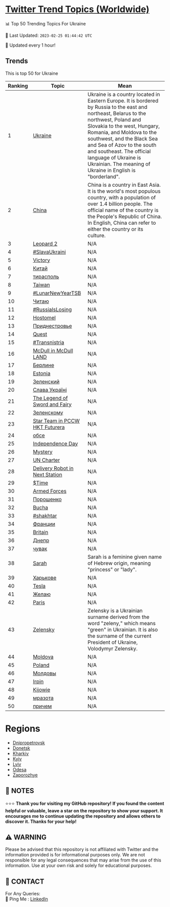 [Twitter Trend Topics (Worldwide)](https://github.com/ErcinDedeoglu/Twitter-Trend-Topics)
==========


📊 Top 50 Trending Topics For Ukraine

📆 Last Updated: `2023-02-25 01:44:42 UTC`

🔧 Updated every 1 hour!


## Trends

This is top 50 for Ukraine

| Ranking | Topic | Mean |
| ------- | ------------ | ------------ |
| 1 | [Ukraine](http://twitter.com/search?q=Ukraine) | Ukraine is a country located in Eastern Europe. It is bordered by Russia to the east and northeast, Belarus to the northwest, Poland and Slovakia to the west, Hungary, Romania, and Moldova to the southwest, and the Black Sea and Sea of Azov to the south and southeast. The official language of Ukraine is Ukrainian. The meaning of Ukraine in English is "borderland". |
| 2 | [China](http://twitter.com/search?q=China) | China is a country in East Asia. It is the world's most populous country, with a population of over 1.4 billion people. The official name of the country is the People's Republic of China. In English, China can refer to either the country or its culture. |
| 3 | [Leopard 2](http://twitter.com/search?q=Leopard+2) | N/A |
| 4 | [#SlavaUkraini](http://twitter.com/search?q=%23SlavaUkraini) | N/A |
| 5 | [Victory](http://twitter.com/search?q=Victory) | N/A |
| 6 | [Китай](http://twitter.com/search?q=%d0%9a%d0%b8%d1%82%d0%b0%d0%b9) | N/A |
| 7 | [тирасполь](http://twitter.com/search?q=%d1%82%d0%b8%d1%80%d0%b0%d1%81%d0%bf%d0%be%d0%bb%d1%8c) | N/A |
| 8 | [Taiwan](http://twitter.com/search?q=Taiwan) | N/A |
| 9 | [#LunarNewYearTSB](http://twitter.com/search?q=%23LunarNewYearTSB) | N/A |
| 10 | [Читаю](http://twitter.com/search?q=%d0%a7%d0%b8%d1%82%d0%b0%d1%8e) | N/A |
| 11 | [#RussiaIsLosing](http://twitter.com/search?q=%23RussiaIsLosing) | N/A |
| 12 | [Hostomel](http://twitter.com/search?q=Hostomel) | N/A |
| 13 | [Приднестровье](http://twitter.com/search?q=%d0%9f%d1%80%d0%b8%d0%b4%d0%bd%d0%b5%d1%81%d1%82%d1%80%d0%be%d0%b2%d1%8c%d0%b5) | N/A |
| 14 | [Quest](http://twitter.com/search?q=Quest) | N/A |
| 15 | [#Transnistria](http://twitter.com/search?q=%23Transnistria) | N/A |
| 16 | [McDull in McDull LAND](http://twitter.com/search?q=McDull+in+McDull+LAND) | N/A |
| 17 | [Берлине](http://twitter.com/search?q=%d0%91%d0%b5%d1%80%d0%bb%d0%b8%d0%bd%d0%b5) | N/A |
| 18 | [Estonia](http://twitter.com/search?q=Estonia) | N/A |
| 19 | [Зеленский](http://twitter.com/search?q=%d0%97%d0%b5%d0%bb%d0%b5%d0%bd%d1%81%d0%ba%d0%b8%d0%b9) | N/A |
| 20 | [Слава Україні](http://twitter.com/search?q=%d0%a1%d0%bb%d0%b0%d0%b2%d0%b0+%d0%a3%d0%ba%d1%80%d0%b0%d1%97%d0%bd%d1%96) | N/A |
| 21 | [The Legend of Sword and Fairy](http://twitter.com/search?q=The+Legend+of+Sword+and+Fairy) | N/A |
| 22 | [Зеленскому](http://twitter.com/search?q=%d0%97%d0%b5%d0%bb%d0%b5%d0%bd%d1%81%d0%ba%d0%be%d0%bc%d1%83) | N/A |
| 23 | [Star Team in PCCW HKT Futurera](http://twitter.com/search?q=Star+Team+in+PCCW+HKT+Futurera) | N/A |
| 24 | [обсе](http://twitter.com/search?q=%d0%be%d0%b1%d1%81%d0%b5) | N/A |
| 25 | [Independence Day](http://twitter.com/search?q=Independence+Day) | N/A |
| 26 | [Mystery](http://twitter.com/search?q=Mystery) | N/A |
| 27 | [UN Charter](http://twitter.com/search?q=UN+Charter) | N/A |
| 28 | [Delivery Robot in Next Station](http://twitter.com/search?q=Delivery+Robot+in+Next+Station) | N/A |
| 29 | [$Time](http://twitter.com/search?q=%24Time) | N/A |
| 30 | [Armed Forces](http://twitter.com/search?q=Armed+Forces) | N/A |
| 31 | [Порошенко](http://twitter.com/search?q=%d0%9f%d0%be%d1%80%d0%be%d1%88%d0%b5%d0%bd%d0%ba%d0%be) | N/A |
| 32 | [Bucha](http://twitter.com/search?q=Bucha) | N/A |
| 33 | [#shakhtar](http://twitter.com/search?q=%23shakhtar) | N/A |
| 34 | [Франции](http://twitter.com/search?q=%d0%a4%d1%80%d0%b0%d0%bd%d1%86%d0%b8%d0%b8) | N/A |
| 35 | [Britain](http://twitter.com/search?q=Britain) | N/A |
| 36 | [Днепр](http://twitter.com/search?q=%d0%94%d0%bd%d0%b5%d0%bf%d1%80) | N/A |
| 37 | [чувак](http://twitter.com/search?q=%d1%87%d1%83%d0%b2%d0%b0%d0%ba) | N/A |
| 38 | [Sarah](http://twitter.com/search?q=Sarah) | Sarah is a feminine given name of Hebrew origin, meaning "princess" or "lady". |
| 39 | [Харькове](http://twitter.com/search?q=%d0%a5%d0%b0%d1%80%d1%8c%d0%ba%d0%be%d0%b2%d0%b5) | N/A |
| 40 | [Tesla](http://twitter.com/search?q=Tesla) | N/A |
| 41 | [Желаю](http://twitter.com/search?q=%d0%96%d0%b5%d0%bb%d0%b0%d1%8e) | N/A |
| 42 | [Paris](http://twitter.com/search?q=Paris) | N/A |
| 43 | [Zelensky](http://twitter.com/search?q=Zelensky) | Zelensky is a Ukrainian surname derived from the word "zeleny," which means "green" in Ukrainian. It is also the surname of the current President of Ukraine, Volodymyr Zelensky. |
| 44 | [Moldova](http://twitter.com/search?q=Moldova) | N/A |
| 45 | [Poland](http://twitter.com/search?q=Poland) | N/A |
| 46 | [Молдовы](http://twitter.com/search?q=%d0%9c%d0%be%d0%bb%d0%b4%d0%be%d0%b2%d1%8b) | N/A |
| 47 | [Irpin](http://twitter.com/search?q=Irpin) | N/A |
| 48 | [Kijowie](http://twitter.com/search?q=Kijowie) | N/A |
| 49 | [мразота](http://twitter.com/search?q=%d0%bc%d1%80%d0%b0%d0%b7%d0%be%d1%82%d0%b0) | N/A |
| 50 | [причем](http://twitter.com/search?q=%d0%bf%d1%80%d0%b8%d1%87%d0%b5%d0%bc) | N/A |



# Regions

* [Dnipropetrovsk](</Ukraine/Dnipropetrovsk.md>)
* [Donetsk](</Ukraine/Donetsk.md>)
* [Kharkiv](</Ukraine/Kharkiv.md>)
* [Kyiv](</Ukraine/Kyiv.md>)
* [Lviv](</Ukraine/Lviv.md>)
* [Odesa](</Ukraine/Odesa.md>)
* [Zaporozhye](</Ukraine/Zaporozhye.md>)



## 📝 NOTES

⭐⭐⭐ **Thank you for visiting my GitHub repository! If you found the content helpful or valuable, leave a star on the repository to show your support. It encourages me to continue updating the repository and allows others to discover it. Thanks for your help!**


## ⚠️ WARNING

Please be advised that this repository is not affiliated with Twitter and the information provided is for informational purposes only. We are not responsible for any legal consequences that may arise from the use of this information. Use at your own risk and solely for educational purposes.


## 📨 CONTACT

 For Any Queries:  
            🏓 Ping Me : [LinkedIn](https://www.linkedin.com/in/ercindedeoglu/)
